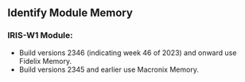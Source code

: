 ## Identify Module Memory

### IRIS-W1 Module:
- Build versions 2346 (indicating week 46 of 2023) and onward use Fidelix Memory.
- Build versions 2345 and earlier use Macronix Memory.

